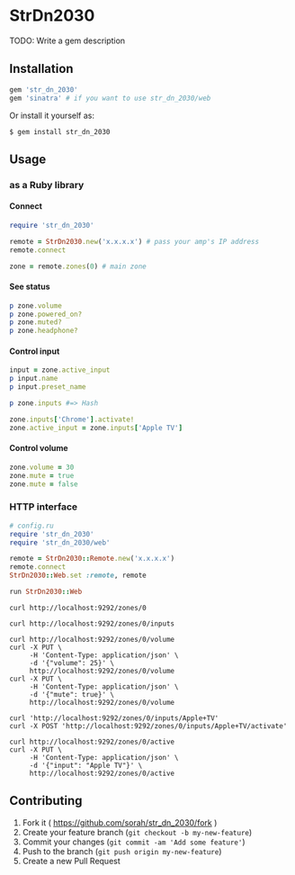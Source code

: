 # StrDn2030

TODO: Write a gem description

## Installation

``` ruby
gem 'str_dn_2030'
gem 'sinatra' # if you want to use str_dn_2030/web
```

Or install it yourself as:

    $ gem install str_dn_2030

## Usage

### as a Ruby library

#### Connect

``` ruby
require 'str_dn_2030'

remote = StrDn2030.new('x.x.x.x') # pass your amp's IP address
remote.connect

zone = remote.zones(0) # main zone
```

#### See status

``` ruby
p zone.volume
p zone.powered_on?
p zone.muted?
p zone.headphone?
```

#### Control input

``` ruby
input = zone.active_input
p input.name
p input.preset_name

p zone.inputs #=> Hash

zone.inputs['Chrome'].activate!
zone.active_input = zone.inputs['Apple TV']
```

#### Control volume

``` ruby
zone.volume = 30
zone.mute = true
zone.mute = false
```

### HTTP interface

``` ruby
# config.ru
require 'str_dn_2030'
require 'str_dn_2030/web'

remote = StrDn2030::Remote.new('x.x.x.x')
remote.connect
StrDn2030::Web.set :remote, remote

run StrDn2030::Web
```

```
curl http://localhost:9292/zones/0
```

```
curl http://localhost:9292/zones/0/inputs
```

```
curl http://localhost:9292/zones/0/volume
curl -X PUT \
     -H 'Content-Type: application/json' \
     -d '{"volume": 25}' \
     http://localhost:9292/zones/0/volume
curl -X PUT \
     -H 'Content-Type: application/json' \
     -d '{"mute": true}' \
     http://localhost:9292/zones/0/volume
```

```
curl 'http://localhost:9292/zones/0/inputs/Apple+TV'
curl -X POST 'http://localhost:9292/zones/0/inputs/Apple+TV/activate'
```

```
curl http://localhost:9292/zones/0/active
curl -X PUT \
     -H 'Content-Type: application/json' \
     -d '{"input": "Apple TV"}' \
     http://localhost:9292/zones/0/active
```

## Contributing

1. Fork it ( https://github.com/sorah/str_dn_2030/fork )
2. Create your feature branch (`git checkout -b my-new-feature`)
3. Commit your changes (`git commit -am 'Add some feature'`)
4. Push to the branch (`git push origin my-new-feature`)
5. Create a new Pull Request
